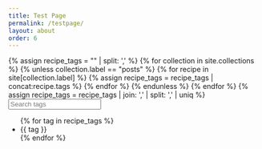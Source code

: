 ```yaml
---
title: Test Page
permalink: /testpage/
layout: about
order: 6
---
```


<html>
  <body>
    <div>
      {% assign recipe_tags = "" | split: ',' %}
      {% for collection in site.collections %}
        {% unless collection.label == "posts" %}
            {% for recipe in site[collection.label] %}
              {% assign recipe_tags = recipe_tags | concat:recipe.tags %}
            {% endfor %}
        {% endunless %}
      {% endfor %}
      {% assign recipe_tags = recipe_tags | join: ',' | split: ',' | uniq %}
        <input type="text" id="searchInput" placeholder="Search tags" oninput="searchTags()">
        <ul id="tagList">
          {% for tag in recipe_tags %}
            <li>{{ tag }}</li>
          {% endfor %}
        </ul>
        <script>
      function searchTags() {
        var input, filter, tags, i, txtValue;
        input = document.getElementById('searchInput');
        filter = input.value.toLowerCase();
        tags = {{ recipe_tags | jsonify }};
        var tagList = document.getElementById("tagList");
        var recipeList = document.getElementById("recipeList");
        tagList.innerHTML = '';
        recipeList.innerHTML = '';
        for (i = 0; i < tags.length; i++) {
          txtValue = tags[i];
          if (txtValue.toLowerCase().indexOf(filter) > -1) {
      var li = document.createElement('li');
      li.textContent = txtValue;
      tagList.appendChild(li);
      var recipes = [];
      {% for collection in site.collections %}
        {% unless collection.label == "posts" %}
          {% for recipe in site[collection.label] %}
            if (recipe.tags.includes(txtValue)) {
        recipes.push("{{ recipe.title }}");
            }
          {% endfor %}
        {% endunless %}
      {% endfor %}
      var p = document.createElement('p');
      p.textContent = "Recipes with tag '" + txtValue + "': " + recipes.join(', ');
      recipeList.appendChild(p);
          }
        }
      }
    </script>
    </div>
  </body>
</html>
